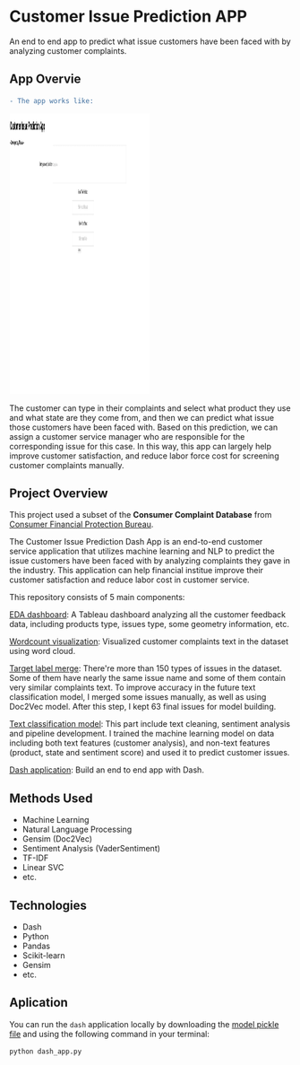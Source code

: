 # Customer Issue Prediction APP

An end to end app to predict what issue customers have been faced with by analyzing customer complaints.

## App Overvie

```diff
- The app works like:
```

<img src="App_overview.gif" width="250" height="500"/>

The customer can type in their complaints and select what product they use and what state are they come from, and then we can predict what issue those customers have been faced with. Based on this prediction, we can assign a customer service manager who are responsible for the corresponding issue for this case. In this way, this app can largely help improve customer satisfaction, and reduce labor force cost for screening customer complaints manually.

## Project Overview

This project used a subset of the **Consumer Complaint Database** from [Consumer Financial Protection Bureau](https://www.consumerfinance.gov/data-research/consumer-complaints/). 

The Customer Issue Prediction Dash App is an end-to-end customer service application that utilizes machine learning and NLP to predict the issue customers have been faced with by analyzing complaints they gave in the industry. This application can help financial institue improve their customer satisfaction and reduce labor cost in customer service.

This repository consists of 5 main components:

[EDA dashboard](https://github.com/Alisaahy/Customer-Issue-Prediction/blob/master/reports/Tableau_dashboard.twb): A Tableau dashboard analyzing all the customer feedback data, including products type, issues type, some geometry information, etc.

[Wordcount visualization](https://github.com/Alisaahy/Customer-Issue-Prediction/blob/master/reports/WordCloud_Visualization.ipynb): Visualized customer complaints text in the dataset using word cloud.

[Target label merge](https://github.com/Alisaahy/Customer-Issue-Prediction/blob/master/Doc2Vec_Merge_Label.ipynb): There're more than 150 types of issues in the dataset. Some of them have nearly the same issue name and some of them contain very similar complaints text. To improve accuracy in the future text classification model, I merged some issues manually, as well as using Doc2Vec model. After this step, I kept 63 final issues for model building.

[Text classification model](https://github.com/Alisaahy/Customer-Issue-Prediction/blob/master/Text_Classification_Prediction.ipynb): This part include text cleaning, sentiment analysis and pipeline development. I trained the machine learning model on data including both text features (customer analysis), and non-text features (product, state and sentiment score) and used it to predict customer issues.

[Dash application](https://github.com/Alisaahy/Customer-Issue-Prediction/blob/master/dash_app.py): Build an end to end app with Dash.


## Methods Used

- Machine Learning
- Natural Language Processing
- Gensim (Doc2Vec)
- Sentiment Analysis (VaderSentiment)
- TF-IDF
- Linear SVC
- etc.

## Technologies

- Dash
- Python
- Pandas
- Scikit-learn
- Gensim
- etc.

## Aplication

You can run the `dash` application locally by downloading the [model pickle file](      ) and using the following command in your terminal:

```
python dash_app.py
```
